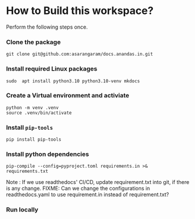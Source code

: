 # How to Build this workspace?

Perform the following steps once.

### Clone the package

```
git clone git@github.com:asarangaram/docs.anandas.in.git
```

### Install required Linux packages

```
sudo  apt install python3.10 python3.10-venv mkdocs
```

### Create a Virtual environment and activiate

```
python -m venv .venv
source .venv/bin/activate
```

### Install `pip-tools`

```
pip install pip-tools
```

### Install python dependencies

```
pip-compile --config=pyproject.toml requirements.in >& requirements.txt 

```

Note
    : If we use readthedocs' CI/CD, update requirement.txt into git, if there 
    is any change. 
    FIXME: Can we change the configurations in readthedocs.yaml to use
    requirement.in instead of requirement.txt?

### Run locally
